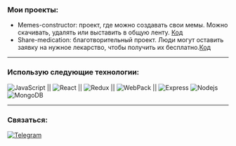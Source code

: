 ### Мои проекты:
- Memes-constructor: проект, где можно создавать свои мемы. Можно скачивать, удалять или выставить в общую ленту. [Код](https://github.com/Salman-13/memes-constructor) 
- Share-medication: благотворительный проект. Люди могут оставить заявку на нужное лекарство, чтобы получить их бесплатно.[Код](https://github.com/Salman-13/share-medication)

____

### Использую следующие технологии:

<p>
  
  <img alt="JavaScript" src="https://img.shields.io/badge/-JavaScript-red?style=for-the-badge&logo=JavaScript&logoColor=white" /> || 
  <img alt="React" src="https://img.shields.io/badge/-React-45b8d8?style=for-the-badge&logo=react&logoColor=white" /> || 
  <img alt="Redux" src="https://img.shields.io/badge/-Redux-430098?style=for-the-badge&logo=redux&logoColor=white" /> || 
  <img alt="WebPack" src="https://img.shields.io/badge/webpack-111111?style=for-the-badge&logo=Webpack" /> || 
  <img alt="Express" src="https://img.shields.io/badge/-Express-pink?style=for-the-badge&logo=Express&logoColor=black" />
  <img alt="Nodejs" src="https://img.shields.io/badge/-Nodejs-43853d?style=for-the-badge&logo=Node.js&logoColor=white" />
  <img alt="MongoDB" src="https://img.shields.io/badge/-mongo_DB-white?style=for-the-badge&logo=mongoDB&logoColor=43853d" /> 
  
  
</p>

____

### Связаться:

[![Telegram](https://img.shields.io/badge/Telegram-111111?style=for-the-badge&logo=telegram)](https://t.me/Salman_Akhmadov)
